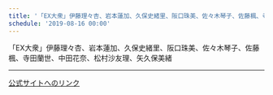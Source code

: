 ```yaml
---
title: '「EX大衆」伊藤理々杏、岩本蓮加、久保史緒里、阪口珠美、佐々木琴子、佐藤楓、寺田蘭世、中田花奈、松村沙友理、矢久保美緒'
schedule: '2019-08-16 00:00'
---
```


<div id="detailBody"> <p>  「EX大衆」伊藤理々杏、岩本蓮加、久保史緒里、阪口珠美、佐々木琴子、佐藤楓、寺田蘭世、中田花奈、松村沙友理、矢久保美緒 </p></div>

---
[公式サイトへのリンク]('http://www.nogizaka46.com/schedule/2019/08/051984.php?member=mio-yakubo&category=&monthly=201908')
